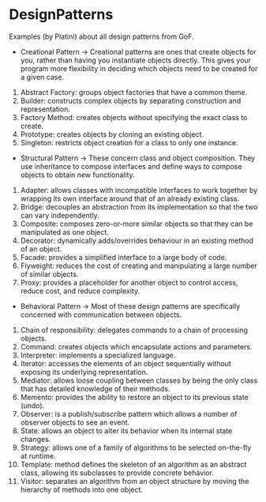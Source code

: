DesignPatterns
==============

Examples (by Platini) about all design patterns from GoF.

- Creational Pattern -> Creational patterns are ones that create objects for you, rather than having you instantiate objects directly. 
This gives your program more flexibility in deciding which objects need to be created for a given case.

1. Abstract Factory: groups object factories that have a common theme.
2. Builder: constructs complex objects by separating construction and representation.
3. Factory Method: creates objects without specifying the exact class to create.
4. Prototype: creates objects by cloning an existing object.
5. Singleton: restricts object creation for a class to only one instance.


- Structural Pattern -> These concern class and object composition. 
They use inheritance to compose interfaces and define ways to compose objects to obtain new functionality.

1. Adapter: allows classes with incompatible interfaces to work together by wrapping its own interface around that of an already existing class.
2. Bridge: decouples an abstraction from its implementation so that the two can vary independently.
3. Composite: composes zero-or-more similar objects so that they can be manipulated as one object.
4. Decorator: dynamically adds/overrides behaviour in an existing method of an object.
5. Facade: provides a simplified interface to a large body of code.
6. Flyweight: reduces the cost of creating and manipulating a large number of similar objects.
7. Proxy: provides a placeholder for another object to control access, reduce cost, and reduce complexity.

- Behavioral Pattern -> Most of these design patterns are specifically concerned with communication between objects.

1. Chain of responsibility: delegates commands to a chain of processing objects.
2. Command: creates objects which encapsulate actions and parameters.
3. Interpreter: implements a specialized language.
4. Iterator: accesses the elements of an object sequentially without exposing its underlying representation.
5. Mediator: allows loose coupling between classes by being the only class that has detailed knowledge of their methods.
6. Memento: provides the ability to restore an object to its previous state (undo).
7. Observer: is a publish/subscribe pattern which allows a number of observer objects to see an event.
8. State: allows an object to alter its behavior when its internal state changes.
9. Strategy: allows one of a family of algorithms to be selected on-the-fly at runtime.
10. Template: method defines the skeleton of an algorithm as an abstract class, allowing its subclasses to provide concrete behavior.
11. Visitor: separates an algorithm from an object structure by moving the hierarchy of methods into one object.
